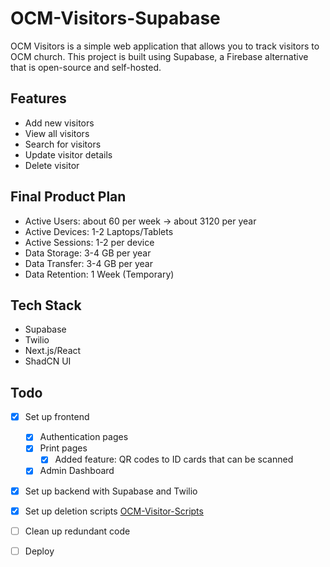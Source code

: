 # OCM-Visitors-Supabase
OCM Visitors is a simple web application that allows you to track visitors to OCM church. This project is built using Supabase, a Firebase alternative that is open-source and self-hosted. 

## Features
- Add new visitors
- View all visitors
- Search for visitors
- Update visitor details
- Delete visitor

## Final Product Plan
- Active Users: about 60 per week -> about 3120 per year
- Active Devices: 1-2 Laptops/Tablets
- Active Sessions: 1-2 per device
- Data Storage: 3-4 GB per year
- Data Transfer: 3-4 GB per year
- Data Retention: 1 Week (Temporary)

## Tech Stack
- Supabase
- Twilio
- Next.js/React
- ShadCN UI


## Todo
- [x] Set up frontend
    - [x] Authentication pages
    - [x] Print pages
        - [x] Added feature: QR codes to ID cards that can be scanned
    - [x] Admin Dashboard
- [x] Set up backend with Supabase and Twilio
- [x] Set up deletion scripts [OCM-Visitor-Scripts](https://github.com/BCCheungGit/OCM-Visitor-Scripts)
- [ ] Clean up redundant code
- [ ] Deploy


